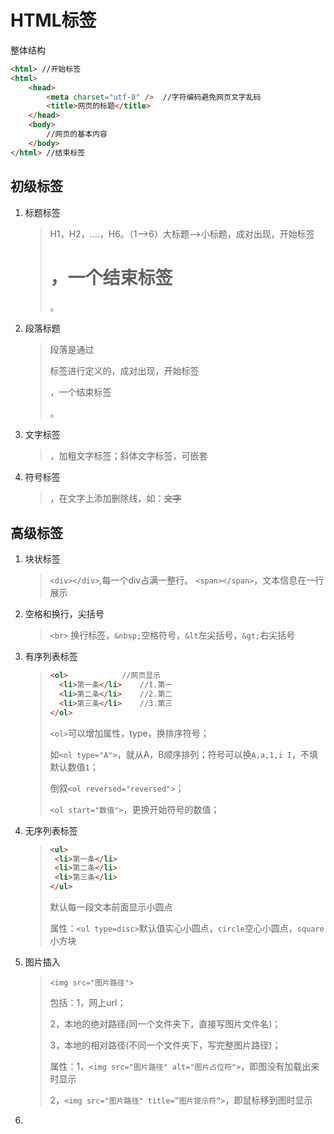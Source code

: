 # HTML标签

整体结构

```html
<html> //开始标签
<html>
	<head>
		<meta charset="utf-8" />  //字符编码避免网页文字乱码
		<title>网页的标题</title>
	</head>
	<body>
		//网页的基本内容
	</body>
</html> //结束标签

```

## 初级标签

1. 标题标签

   > H1，H2，....，H6。（1-->6）大标题-->小标题，成对出现，开始标签 <H1>，一个结束标签 </H1>。

2. 段落标题

   >段落是通过 <p> 标签进行定义的，成对出现，开始标签 <p>，一个结束标签 </p>。

3. 文字标签

   > <strong></strong>，加粗文字标签；<em></em>斜体文字标签，可嵌套

4. 符号标签

   ><del></del>，在文字上添加删除线，如：~~文字~~

## 高级标签

1. 块状标签

   >`<div></div>`,每一个div占满一整行。  `<span></span>`，文本信息在一行展示

2. 空格和换行，尖括号

   >`<br>` 换行标签，`&nbsp;`空格符号，`&lt`左尖括号，`&gt;`右尖括号

 3. 有序列表标签

    > ```html
    > <ol>			  //网页显示
    >   <li>第一条</li>	//1.第一
    >   <li>第二条</li>	//2.第二
    >   <li>第三条</li>	//3.第三
    > </ol>
    > ```
    >
    >  `<ol>`可以增加属性，type，换排序符号；
    >
    > 如`<ol type="A">`，就从A，B顺序排列；符号可以换`A,a,1,i I`，不填默认数值`1`；
    >
    > 倒叙`<ol reversed="reversed">`；
    >
    >  `<ol start="数值">`，更换开始符号的数值；

4. 无序列表标签

   >```html
   ><ul>			  
   >  <li>第一条</li>	
   >  <li>第二条</li>	
   >  <li>第三条</li>	
   ></ul>
   >```
   >
   >默认每一段文本前面显示小圆点
   >
   >属性：`<ul type=disc>`默认值实心小圆点，`circle`空心小圆点，`square`小方块

  5. 图片插入

     > `<img src="图片路径">`
     >
     > 包括：1，网上url；
     >
     > 2，本地的绝对路径(同一个文件夹下，直接写图片文件名)；
     >
     > 3，本地的相对路径(不同一个文件夹下，写完整图片路径)；
     >
     > 属性：1，`<img src="图片路径" alt="图片占位符">`，即图没有加载出来时显示
     >
     > 2，`<img src="图片路径" title=”图片提示符“>`，即鼠标移到图时显示

6. 